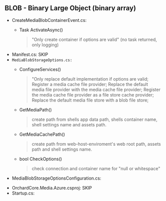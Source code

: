 BLOB - Binary Large Object (binary array)
---
* CreateMediaBlobContainerEvent.cs:
  > 
  * Task ActivateAsync()
    > "Only create container if options are valid"
      (no task returned, only logging)
* Manifest.cs: SKIP
* `MediaBlobStorageOptions.cs:`
  > 
  * ConfigureServices()
    > "Only replace default implementation if options are valid;\
      Register a media cache file provider;
      Replace the default media file provider with the media cache file provider;
      Register the media cache file provider as a file store cache provider;
      Replace the default media file store with a blob file store;
  * GetMediaPath()
    > create path from shells app data path, shells container name, shell settings name and assets path.
  * GetMediaCachePath()
    > create path from web-host-enviroment's web root path, assets path and shell settings name.
  * bool CheckOptions()
    > check connection and container name for "null or whitespace" 
* MediaBlobStorageOptionsConfiguration.cs:
  > 
* OrchardCore.Media.Azure.csproj: SKIP
* Startup.cs: 
  > 
